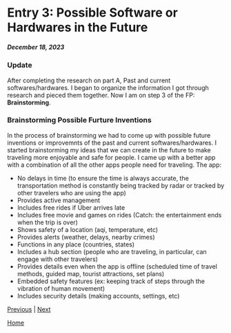  # Entry 3: Possible Software or Hardwares in the Future
##### December 18, 2023
### Update
After completing the research on part A, Past and current softwares/hardwares. I began to organize the information I got through research and pieced them together. Now I am on step 3 of the FP: **Brainstorming**. 
### Brainstorming Possible Furture Inventions
In the process of brainstorming we had to come up with possible future inventions or improvemnts of the past and current softwares/hardwares. I started brainstorming my ideas that we can create in the future to make traveling more enjoyable and safe for people. I came up with a better app with a combination of all the other apps people need for traveling. The app:
- No delays in time (to ensure the time is always accurate, the transportation method is constantly being tracked by radar or tracked by other travelers who are using the app)
- Provides active management 
- Includes free rides if Uber arrives late
- Includes free movie and games on rides (Catch: the entertainment ends when the trip is over)
- Shows safety of a location (aqi, temperature, etc)
- Provides alerts (weather, delays, nearby crimes)
- Functions in any place (countries, states)
- Includes a hub section (people who are traveling, in particular, can engage with other travelers)
- Provides details even when the app is offline (scheduled time of travel methods, guided map, tourist attractions, set plans)
- Embedded safety features (ex: keeping track of steps through the vibration of human movement)
- Includes security details (making accounts, settings, etc)



[Previous](entry02.md) | [Next](entry04.md)

[Home](../README.md)